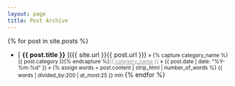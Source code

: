 ```yaml
---
layout: page
title: Post Archive
---
```


{% for post in site.posts %}
  * <span style="display: inline; font-size:0.9rem;" class="post-subtitle">[ **{{ post.title }}** ]({{ site.url }}{{ post.url }})</span> <span style="display: inline" class="post-date"><small>&raquo; <i class="fa-regular fa-folder-open" style="color: #969696; opacity: 0.80"></i> {% capture category_name %}{{ post.category }}{% endcapture %}<a style="white-space: nowrap; color: #969696" href="{{site.url}}/category/{{ category_name }}">{{ category_name }}</a>
   &raquo; {{ post.date | date: "%Y-%m-%d" }} &raquo; {% assign words = post.content | strip_html | number_of_words %}
    {{ words | divided_by:200 | at_most:25 }} min </small></span>
{% endfor %}